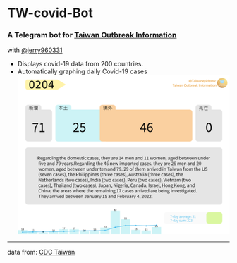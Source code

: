 # TW-covid-Bot
### A Telegram bot for [Taiwan Outbreak Information](https://t.me/Taiwanepidemic)

with [@jerry960331](https://github.com/jerry960331)

- Displays covid-19 data from 200 countries.
- Automatically graphing daily Covid-19 cases
![gui](src/README/img1.png)

---
data from: [CDC Taiwan](https://www.cdc.gov.tw/Category/NewsPage/EmXemht4IT-IRAPrAnyG9A)